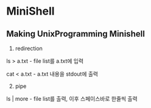 # MiniShell

## Making UnixProgramming Minishell


1. redirection

  ls > a.txt
    - file list를 a.txt에 입력

  cat < a.txt
    - a.txt 내용을 stdout에 출력

2. pipe

  ls | more
    - file list를 출력, 이후 스페이스바로 한줄씩 출력

